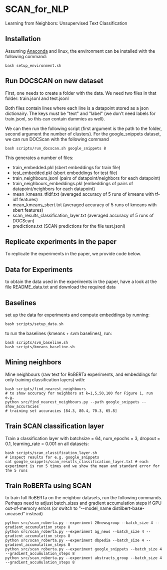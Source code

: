 # SCAN_for_NLP
Learning from Neighbors: Unsupervised Text Classification


## Installation

Assuming [Anaconda](https://docs.anaconda.com/anaconda/install/) and linux, the environment can be installed with the following command:
```shell
bash setup_environment.sh
```
## Run DOCSCAN on new dataset

First, one needs to create a folder with the data. We need two files in that folder: train.jsonl and test.jsonl

Both files contain lines where each line is a datapoint stored as a json dictionairy. The keys must be "text" and "label" (we don't need labels for train.jsonl, so this can contain dummies as well). 

We can then run the following script (first argument is the path to the folder, second argument the number of clusters). For the google_snippets dataset, we can run DOCScan with the following command

```shell
bash scripts/run_docscan.sh google_snippets 8
```
This generates a number of files:
* train_embedded.pkl (sbert embeddings for train file)
* test_embedded.pkl (sbert embeddings for test file)
* train_neighbours.jsonl (pairs of datapoint/neighbors for each datapoint)
* train_neighbours_embeddings.pkl (embeddings of pairs of datapoint/neighbors for each datapoint)
* mean_kmeans_tfidf.txt (averaged accuracy of 5 runs of kmeans with tf-idf features)
* mean_kmeans_sbert.txt (averaged accuracy of 5 runs of kmeans with sbert features)
* scan_results_classification_layer.txt (averaged accuracy of 5 runs of DOCScan)
* predictions.txt (SCAN predictions for the file test.jsonl)

## Replicate experiments in the paper

To replicate the experiments in the paper, we provide code below.

## Data for Experiments

to obtain the data used in the experiments in the paper, have a look at the file README_data.txt and download the required data

## Baselines

set up the data for experiments and compute embeddings by running:

```shell
bash scripts/setup_data.sh
```

to run the baselines (kmeans + svm baselines), run:

```shell
bash scripts/svm_baseline.sh
bash scripts/kmeans_baseline.sh
```

## Mining neighbors

Mine neighbours (raw text for RoBERTa experiments, and embeddings for only training classification layers) with:

```shell
bash scripts/find_nearest_neighbours
# to show accuracy for neighbors at k=1,5,50,100 for Figure 1, run e.g.
python src/find_nearest_neighbours.py --path google_snippets --show_accuracies
# training set accuracies [84.3, 80.4, 70.3, 65.8]
```

## Train SCAN classification layer

Train a classification layer with batchsize = 64, num_epochs = 3, dropout = 0.1, learning_rate = 0.001 on all datasets:


```shell
bash scripts/scan_classification_layer.sh 
# inspect results for e.g. google_snippets
cat google_snippets/scan_results_classification_layer.txt # each experiment is run 5 times and we show the mean and standard error for the 5 runs
```

## Train RoBERTa using SCAN

to train full RoBERTa on the neighbor datasets, run the following commands. Perhaps need to adjust batch_sizes and gradient accumulation steps if GPU out-of-memory errors (or switch to "--model_name distilbert-base-uncased" instead)
```shell
python src/scan_roberta.py --experiment 20newsgroup --batch_size 4 --gradient_accumulation_steps 8
python src/scan_roberta.py --experiment ag_news --batch_size 4 --gradient_accumulation_steps 8
python src/scan_roberta.py --experiment dbpedia --batch_size 4 --gradient_accumulation_steps 8
python src/scan_roberta.py --experiment google_snippets --batch_size 4 --gradient_accumulation_steps 8
python src/scan_roberta.py --experiment abstracts_group --batch_size 4 --gradient_accumulation_steps 8
```


